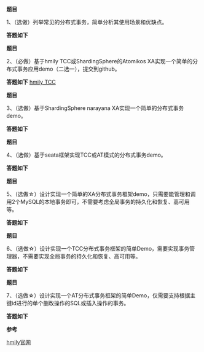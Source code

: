 **题目**

1、（选做）列举常见的分布式事务，简单分析其使用场景和优缺点。

**答题如下**

**题目**

2、（必做）基于hmily TCC或ShardingSphere的Atomikos XA实现一个简单的分布式事务应用demo（二选一），提交到github。

**答题如下**
[hmily TCC](https://github.com/Rookie45/JAVA-000/tree/main/Week_08/distributed-transaction-application/hmily-tcc)

**题目**

3、（选做）基于ShardingSphere narayana XA实现一个简单的分布式事务demo。

**答题如下**

**题目**

4、（选做）基于seata框架实现TCC或AT模式的分布式事务demo。

**答题如下**

**题目**

5、（选做☆）设计实现一个简单的XA分布式事务框架demo，只需要能管理和调用2个MySQL的本地事务即可，不需要考虑全局事务的持久化和恢复、高可用等。

**答题如下**

**题目**

6、（选做☆）设计实现一个TCC分布式事务框架的简单Demo，需要实现事务管理器，不需要实现全局事务的持久化和恢复、高可用等。

**答题如下**

**题目**

7、（选做☆）设计实现一个AT分布式事务框架的简单Demo，仅需要支持根据主键id进行的单个删改操作的SQL或插入操作的事务。

**答题如下**

**参考**

[hmily官网](https://dromara.org/website/en-us/docs/hmily/config-local.html)

